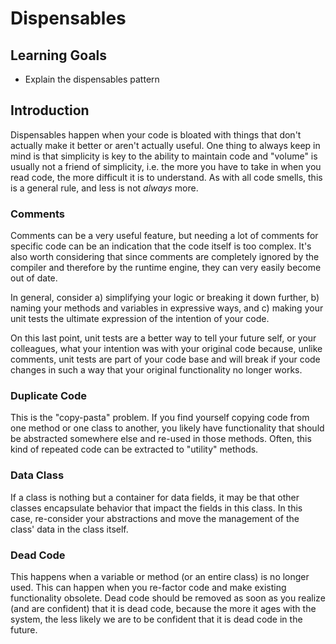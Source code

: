 # Dispensables

## Learning Goals

- Explain the dispensables pattern

## Introduction

Dispensables happen when your code is bloated with things that don't actually
make it better or aren't actually useful. One thing to always keep in mind is
that simplicity is key to the ability to maintain code and "volume" is usually
not a friend of simplicity, i.e. the more you have to take in when you read
code, the more difficult it is to understand. As with all code smells, this is a
general rule, and less is not _always_ more.

### Comments

Comments can be a very useful feature, but needing a lot of comments for
specific code can be an indication that the code itself is too complex. It's
also worth considering that since comments are completely ignored by the
compiler and therefore by the runtime engine, they can very easily become out of
date.

In general, consider a) simplifying your logic or breaking it down further, b)
naming your methods and variables in expressive ways, and c) making your unit
tests the ultimate expression of the intention of your code.

On this last point, unit tests are a better way to tell your future self, or
your colleagues, what your intention was with your original code because, unlike
comments, unit tests are part of your code base and will break if your code
changes in such a way that your original functionality no longer works.

### Duplicate Code

This is the "copy-pasta" problem. If you find yourself copying code from one
method or one class to another, you likely have functionality that should be
abstracted somewhere else and re-used in those methods. Often, this kind of
repeated code can be extracted to "utility" methods.

### Data Class

If a class is nothing but a container for data fields, it may be that other
classes encapsulate behavior that impact the fields in this class. In this case,
re-consider your abstractions and move the management of the class' data in the
class itself.

### Dead Code

This happens when a variable or method (or an entire class) is no longer used.
This can happen when you re-factor code and make existing functionality
obsolete. Dead code should be removed as soon as you realize (and are confident)
that it is dead code, because the more it ages with the system, the less likely
we are to be confident that it is dead code in the future.
